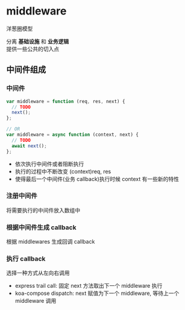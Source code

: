 # middleware

洋葱圈模型

分离 **基础设施** 和 **业务逻辑**  
提供一些公共的切入点

## 中间件组成

### 中间件

```javascript
var middleware = function (req, res, next) {
  // TODO
  next();
};

// OR
var middleware = async function (context, next) {
  // TODO
  await next();
};
```

- 依次执行中间件或者阻断执行
- 执行的过程中不断改变 (context)req, res
- 使得最后一个中间件(业务 callback)执行时候 context 有一些新的特性

### 注册中间件

将需要执行的中间件放入数组中

### 根据中间件生成 callback

根据 middlewares 生成回调 callback

### 执行 callback

选择一种方式从左向右调用

- express trail call: 固定 next 方法取出下一个 middleware 执行
- koa-compose dispatch: next 赋值为下一个 middleware, 等待上一个 middleware 调用
